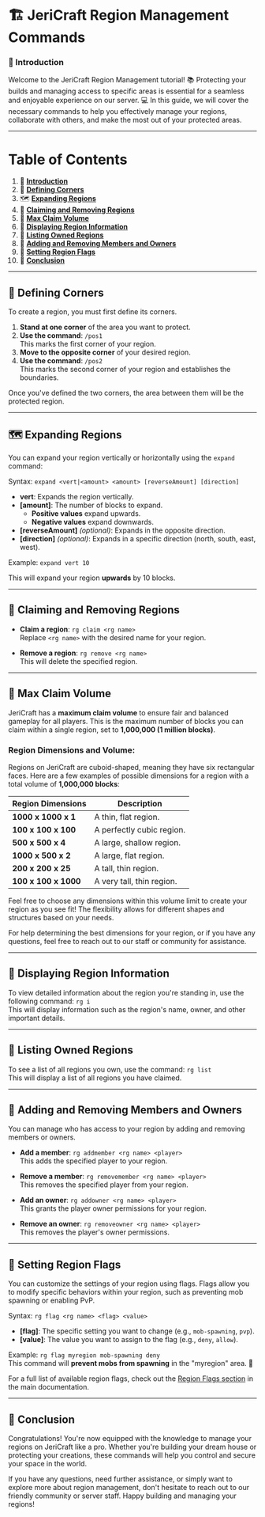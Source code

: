 # 🏗️ JeriCraft Region Management Commands

### 🎯 Introduction

Welcome to the JeriCraft Region Management tutorial! 📚 Protecting your builds and managing access to specific areas is
essential for a seamless and enjoyable experience on our server. 💻 In this guide, we will cover the necessary commands
to help you effectively manage your regions, collaborate with others, and make the most out of your protected areas.

---

# Table of Contents

1. 🎯 [**Introduction**](#-introduction)
2. 🔺 [**Defining Corners**](#-defining-corners)
3. 🗺️ [**Expanding Regions**](#-expanding-regions)
4. 🔐 [**Claiming and Removing Regions**](#-claiming-and-removing-regions)
5. 🌟 [**Max Claim Volume**](#-max-claim-volume)
6. 📖 [**Displaying Region Information**](#-displaying-region-information)
7. 📝 [**Listing Owned Regions**](#-listing-owned-regions)
8. 👥 [**Adding and Removing Members and Owners**](#-adding-and-removing-members-and-owners)
9. 🔮 [**Setting Region Flags**](#-setting-region-flags)
10. 🌟 [**Conclusion**](#-conclusion)

---

## 🔺 Defining Corners

To create a region, you must first define its corners.

1. **Stand at one corner** of the area you want to protect.
2. **Use the command**: `/pos1`  
   This marks the first corner of your region.
3. **Move to the opposite corner** of your desired region.
4. **Use the command**: `/pos2`  
   This marks the second corner of your region and establishes the boundaries.

Once you've defined the two corners, the area between them will be the protected region.

---

## 🗺️ Expanding Regions

You can expand your region vertically or horizontally using the `expand` command:

Syntax: `expand <vert|<amount> <amount> [reverseAmount] [direction]`

- **vert**: Expands the region vertically.
- **[amount]**: The number of blocks to expand.
    - **Positive values** expand upwards.
    - **Negative values** expand downwards.
- **[reverseAmount]** *(optional)*: Expands in the opposite direction.
- **[direction]** *(optional)*: Expands in a specific direction (north, south, east, west).

Example: `expand vert 10`

This will expand your region **upwards** by 10 blocks.

---

## 🔐 Claiming and Removing Regions

- **Claim a region**: `rg claim <rg name>`  
  Replace `<rg name>` with the desired name for your region.

- **Remove a region**: `rg remove <rg name>`  
  This will delete the specified region.

---

## 🌟 Max Claim Volume

JeriCraft has a **maximum claim volume** to ensure fair and balanced gameplay for all players. This is the maximum
number of blocks you can claim within a single region, set to **1,000,000 (1 million blocks)**.

### Region Dimensions and Volume:

Regions on JeriCraft are cuboid-shaped, meaning they have six rectangular faces. Here are a few examples of possible
dimensions for a region with a total volume of **1,000,000 blocks**:

| **Region Dimensions** | **Description**           |
|-----------------------|---------------------------|
| **1000 x 1000 x 1**   | A thin, flat region.      |
| **100 x 100 x 100**   | A perfectly cubic region. |
| **500 x 500 x 4**     | A large, shallow region.  |
| **1000 x 500 x 2**    | A large, flat region.     |
| **200 x 200 x 25**    | A tall, thin region.      |
| **100 x 100 x 1000**  | A very tall, thin region. |

Feel free to choose any dimensions within this volume limit to create your region as you see fit! The flexibility allows
for different shapes and structures based on your needs.

For help determining the best dimensions for your region, or if you have any questions, feel free to reach out to our
staff or community for assistance.

---

## 📖 Displaying Region Information

To view detailed information about the region you're standing in, use the following command: `rg i`  
This will display information such as the region's name, owner, and other important details.

---

## 📝 Listing Owned Regions

To see a list of all regions you own, use the command: `rg list`  
This will display a list of all regions you have claimed.

---

## 👥 Adding and Removing Members and Owners

You can manage who has access to your region by adding and removing members or owners.

- **Add a member**: `rg addmember <rg name> <player>`  
  This adds the specified player to your region.

- **Remove a member**: `rg removemember <rg name> <player>`  
  This removes the specified player from your region.

- **Add an owner**: `rg addowner <rg name> <player>`  
  This grants the player owner permissions for your region.

- **Remove an owner**: `rg removeowner <rg name> <player>`  
  This removes the player's owner permissions.

---

## 🔮 Setting Region Flags

You can customize the settings of your region using flags. Flags allow you to modify specific behaviors within your
region, such as preventing mob spawning or enabling PvP.

Syntax: `rg flag <rg name> <flag> <value>`

- **[flag]**: The specific setting you want to change (e.g., `mob-spawning`, `pvp`).
- **[value]**: The value you want to assign to the flag (e.g., `deny`, `allow`).

Example: `rg flag myregion mob-spawning deny`  
This command will **prevent mobs from spawning** in the "myregion" area. 🚫

For a full list of available region flags, check out
the [Region Flags section](/MINECRAFT/features/features.md#8-worldguard) in the main documentation.

---

## 🌟 Conclusion

Congratulations! You're now equipped with the knowledge to manage your regions on JeriCraft like a pro. Whether you're
building your dream house or protecting your creations, these commands will help you control and secure your space in
the world.

If you have any questions, need further assistance, or simply want to explore more about region management, don't
hesitate to reach out to our friendly community or server staff. Happy building and managing your regions!